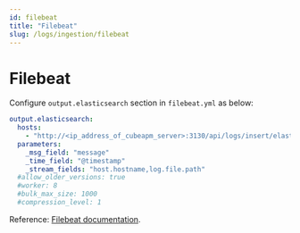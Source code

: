 ```yaml
---
id: filebeat
title: "Filebeat"
slug: /logs/ingestion/filebeat
---
```


# Filebeat

Configure `output.elasticsearch` section in `filebeat.yml` as below:

```yaml
output.elasticsearch:
  hosts:
    - "http://<ip_address_of_cubeapm_server>:3130/api/logs/insert/elasticsearch"
  parameters:
    _msg_field: "message"
    _time_field: "@timestamp"
    _stream_fields: "host.hostname,log.file.path"
  #allow_older_versions: true
  #worker: 8
  #bulk_max_size: 1000
  #compression_level: 1
```

Reference: [Filebeat documentation](https://www.elastic.co/guide/en/beats/filebeat/current/elasticsearch-output.html).
